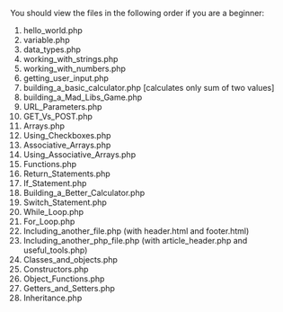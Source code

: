 You should view the files in the following order if you are a beginner:
1. hello_world.php
2. variable.php
3. data_types.php
4. working_with_strings.php
5. working_with_numbers.php
6. getting_user_input.php
7. building_a_basic_calculator.php [calculates only sum of two values]
8. building_a_Mad_Libs_Game.php
9. URL_Parameters.php
10. GET_Vs_POST.php
11. Arrays.php
12. Using_Checkboxes.php
13. Associative_Arrays.php
14. Using_Associative_Arrays.php
15. Functions.php
16. Return_Statements.php
17. If_Statement.php
18. Building_a_Better_Calculator.php
19. Switch_Statement.php
20. While_Loop.php
21. For_Loop.php
22. Including_another_file.php (with header.html and footer.html)
23. Including_another_php_file.php (with article_header.php and useful_tools.php)
24. Classes_and_objects.php
25. Constructors.php
26. Object_Functions.php
27. Getters_and_Setters.php
28. Inheritance.php
